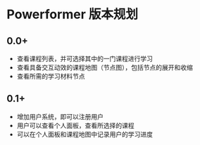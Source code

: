# Powerformer 版本规划

## 0.0+

-   查看课程列表，并可选择其中的一门课程进行学习
-   查看具备交互动效的课程地图（节点图），包括节点的展开和收缩
-   查看所需的学习材料节点



## 0.1+

-   增加用户系统，即可以注册用户
-   用户可以查看个人面板，查看所选择的课程
-   可以在个人面板和课程地图中记录用户的学习进度
